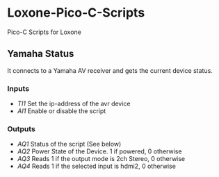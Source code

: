# Loxone-Pico-C-Scripts
Pico-C Scripts for Loxone

## Yamaha Status
 It connects to a Yamaha AV receiver and gets the current device status.

 ### Inputs
 - *TI1* Set the ip-address of the avr device
 - *AI1* Enable or disable the script


 ### Outputs
 - *AQ1* Status of the script (See below)
 - *AQ2* Power State of the Device. 1 if powered, 0 otherwise
 - *AQ3* Reads 1 if the output mode is 2ch Stereo, 0 otherwise
 - *AQ4* Reads 1 if the selected input is hdmi2, 0 otherwise
